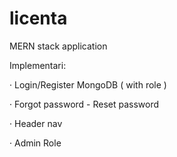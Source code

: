 # licenta
MERN stack application

Implementari:

· Login/Register MongoDB ( with role )

· Forgot password - Reset password

· Header nav

· Admin Role
